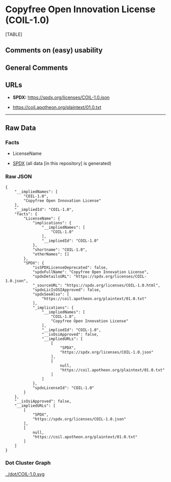 # Copyfree Open Innovation License (COIL-1.0)

[TABLE]

## Comments on (easy) usability

## General Comments

## URLs

-   **SPDX:** https://spdx.org/licenses/COIL-1.0.json

-   https://coil.apotheon.org/plaintext/01.0.txt

------------------------------------------------------------------------

## Raw Data

### Facts

-   LicenseName

-   [SPDX](https://spdx.org/licenses/COIL-1.0.html "SPDX") (all data
    \[in this repository\] is generated)

### Raw JSON

    {
        "__impliedNames": [
            "COIL-1.0",
            "Copyfree Open Innovation License"
        ],
        "__impliedId": "COIL-1.0",
        "facts": {
            "LicenseName": {
                "implications": {
                    "__impliedNames": [
                        "COIL-1.0"
                    ],
                    "__impliedId": "COIL-1.0"
                },
                "shortname": "COIL-1.0",
                "otherNames": []
            },
            "SPDX": {
                "isSPDXLicenseDeprecated": false,
                "spdxFullName": "Copyfree Open Innovation License",
                "spdxDetailsURL": "https://spdx.org/licenses/COIL-1.0.json",
                "_sourceURL": "https://spdx.org/licenses/COIL-1.0.html",
                "spdxLicIsOSIApproved": false,
                "spdxSeeAlso": [
                    "https://coil.apotheon.org/plaintext/01.0.txt"
                ],
                "_implications": {
                    "__impliedNames": [
                        "COIL-1.0",
                        "Copyfree Open Innovation License"
                    ],
                    "__impliedId": "COIL-1.0",
                    "__isOsiApproved": false,
                    "__impliedURLs": [
                        [
                            "SPDX",
                            "https://spdx.org/licenses/COIL-1.0.json"
                        ],
                        [
                            null,
                            "https://coil.apotheon.org/plaintext/01.0.txt"
                        ]
                    ]
                },
                "spdxLicenseId": "COIL-1.0"
            }
        },
        "__isOsiApproved": false,
        "__impliedURLs": [
            [
                "SPDX",
                "https://spdx.org/licenses/COIL-1.0.json"
            ],
            [
                null,
                "https://coil.apotheon.org/plaintext/01.0.txt"
            ]
        ]
    }

### Dot Cluster Graph

[../dot/COIL-1.0.svg](../dot/COIL-1.0.svg "../dot/COIL-1.0.svg")
